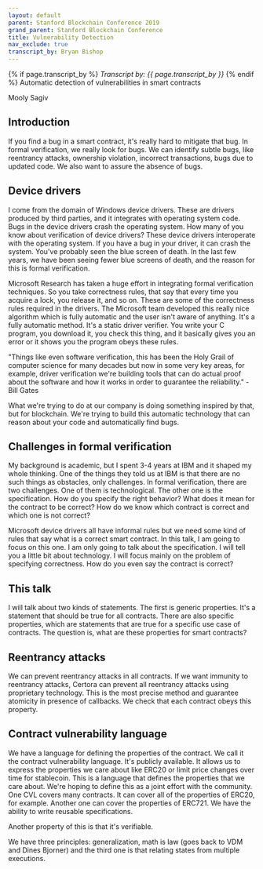 ```yaml
---
layout: default
parent: Stanford Blockchain Conference 2019
grand_parent: Stanford Blockchain Conference
title: Vulnerability Detection
nav_exclude: true
transcript_by: Bryan Bishop
---
```


{% if page.transcript_by %} <i>Transcript by:
{{ page.transcript_by }}</i> {% endif %} Automatic detection of
vulnerabilities in smart contracts

Mooly Sagiv

## Introduction

If you find a bug in a smart contract, it's really hard to mitigate that
bug. In formal verification, we really look for bugs. We can identify
subtle bugs, like reentrancy attacks, ownership violation, incorrect
transactions, bugs due to updated code. We also want to assure the
absence of bugs.

## Device drivers

I come from the domain of Windows device drivers. These are drivers
produced by third parties, and it integrates with operating system code.
Bugs in the device drivers crash the operating system. How many of you
know about verification of device drivers? These device drivers
interoperate with the operating system. If you have a bug in your
driver, it can crash the system. You've probably seen the blue screen of
death. In the last few years, we have been seeing fewer blue screens of
death, and the reason for this is formal verification.

Microsoft Research has taken a huge effort in integrating formal
verification techniques. So you take correctness rules, that say that
every time you acquire a lock, you release it, and so on. These are some
of the correctness rules required in the drivers. The Microsoft team
developed this really nice algorithm which is fully automatic and the
user isn't aware of anything. It's a fully automatic method. It's a
static driver verifier. You write your C program, you download it, you
check this thing, and it basically gives you an error or it shows you
the program obeys these rules.

"Things like even software verification, this has been the Holy Grail of
computer science for many decades but now in some very key areas, for
example, driver verification we're building tools that can do actual
proof about the software and how it works in order to guarantee the
reliability." - Bill Gates

What we're trying to do at our company is doing something inspired by
that, but for blockchain. We're trying to build this automatic
technology that can reason about your code and automatically find bugs.

## Challenges in formal verification

My background is academic, but I spent 3-4 years at IBM and it shaped my
whole thinking. One of the things they told us at IBM is that there are
no such things as obstacles, only challenges. In formal verification,
there are two challenges. One of them is technological. The other one is
the specification. How do you specify the right behavior? What does it
mean for the contract to be correct? How do we know which contract is
correct and which one is not correct?

Microsoft device drivers all have informal rules but we need some kind
of rules that say what is a correct smart contract. In this talk, I am
going to focus on this one. I am only going to talk about the
specification. I will tell you a little bit about technology. I will
focus mainly on the problem of specifying correctness. How do you even
say the contract is correct?

## This talk

I will talk about two kinds of statements. The first is generic
properties. It's a statement that should be true for all contracts.
There are also specific properties, which are statements that are true
for a specific use case of contracts. The question is, what are these
properties for smart contracts?

## Reentrancy attacks

We can prevent reentrancy attacks in all contracts. If we want immunity
to reentrancy attacks, Certora can prevent all reentrancy attacks using
proprietary technology. This is the most precise method and guarantee
atomicity in presence of callbacks. We check that each contract obeys
this property.

## Contract vulnerability language

We have a language for defining the properties of the contract. We call
it the contract vulnerability language. It's publicly available. It
allows us to express the properties we care about like ERC20 or limit
price changes over time for stablecoin. This is a language that defines
the properties that we care about. We're hoping to define this as a
joint effort with the community. One CVL covers many contracts. It can
cover all of the properties of ERC20, for example. Another one can cover
the properties of ERC721. We have the ability to write reusable
specifications.

Another property of this is that it's verifiable.

We have three principles: generalization, math is law (goes back to VDM
and Dines Bjorner) and the third one is that relating states from
multiple executions.

